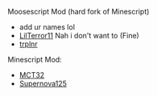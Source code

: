 Moosescript Mod (hard fork of Minescript)
- add ur names lol
- [LilTerror11](https://github.com/LilTerror11) Nah i don't want to (Fine)
- [trplnr](https://github.com/Trioplane)

Minescript Mod:
- [MCT32](https://github.com/mct32)
- [Supernova125](https://github.com/supernova125)